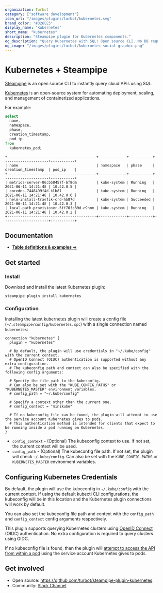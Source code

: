 ```yaml
---
organization: Turbot
category: ["software development"]
icon_url: "/images/plugins/turbot/kubernetes.svg"
brand_color: "#326CE5"
display_name: "Kubernetes"
short_name: "kubernetes"
description: "Steampipe plugin for Kubernetes components."
og_description: "Query Kubernetes with SQL! Open source CLI. No DB required."
og_image: "/images/plugins/turbot/kubernetes-social-graphic.png"
---
```


# Kubernetes + Steampipe

[Steampipe](https://steampipe.io) is an open source CLI to instantly query cloud APIs using SQL.

[Kubernetes](https://kubernetes.io) is an open-source system for automating deployment, scaling, and management of containerized applications.

For example:

```sql
select
  name,
  namespace,
  phase,
  creation_timestamp,
  pod_ip
from
  kubernetes_pod;
```

```
+-----------------------------------------+-------------+-----------+---------------------+-----------+
| name                                    | namespace   | phase     | creation_timestamp  | pod_ip    |
+-----------------------------------------+-------------+-----------+---------------------+-----------+
| metrics-server-86cbb8457f-bf8dm         | kube-system | Running   | 2021-06-11 14:21:48 | 10.42.0.5 |
| coredns-7448499f4d-klb8l                | kube-system | Running   | 2021-06-11 14:21:48 | 10.42.0.6 |
| helm-install-traefik-crd-hb87d          | kube-system | Succeeded | 2021-06-11 14:21:48 | 10.42.0.3 |
| local-path-provisioner-5ff76fc89d-c9hnm | kube-system | Running   | 2021-06-11 14:21:48 | 10.42.0.2 |
+-----------------------------------------+-------------+-----------+---------------------+-----------+
```

## Documentation

- **[Table definitions & examples →](/plugins/turbot/kubernetes/tables)**

## Get started

### Install

Download and install the latest Kubernetes plugin:

```bash
steampipe plugin install kubernetes
```

### Configuration

Installing the latest kubernetes plugin will create a config file (`~/.steampipe/config/kubernetes.spc`) with a single connection named `kubernetes`:

```hcl
connection "kubernetes" {
  plugin = "kubernetes"

  # By default, the plugin will use credentials in "~/.kube/config" with the current context.
  # OpenID Connect (OIDC) authentication is supported without any extra configuration.
  # The kubeconfig path and context can also be specified with the following config arguments:

  # Specify the file path to the kubeconfig.
  # Can also be set with the "KUBE_CONFIG_PATHS" or "KUBERNETES_MASTER" environment variables.
  # config_path = "~/.kube/config"

  # Specify a context other than the current one.
  # config_context = "minikube"

  # If no kubeconfig file can be found, the plugin will attempt to use the service account Kubernetes gives to pods.
  # This authentication method is intended for clients that expect to be running inside a pod running on Kubernetes.
}
```

- `config_context` - (Optional) The kubeconfig context to use. If not set, the current context will be used.
- `config_path` - (Optional) The kubeconfig file path. If not set, the plugin will check `~/.kube/config`. Can also be set with the `KUBE_CONFIG_PATHS` or `KUBERNETES_MASTER` environment variables. 

## Configuring Kubernetes Credentials

By default, the plugin will use the kubeconfig in `~/.kube/config` with the current context. If using the default kubectl CLI configurations, the kubeconfig will be in this location and the Kubernetes plugin connections will work by default.

You can also set the kubeconfig file path and context with the `config_path` and `config_context` config arguments respectively.

This plugin supports querying Kubernetes clusters using [OpenID Connect](https://kubernetes.io/docs/reference/access-authn-authz/authentication/#openid-connect-tokens) (OIDC) authentication. No extra configuration is required to query clusters using OIDC.

If no kubeconfig file is found, then the plugin will [attempt to access the API from within a pod](https://kubernetes.io/docs/tasks/run-application/access-api-from-pod/#accessing-the-api-from-within-a-pod) using the service account Kubernetes gives to pods. 

## Get involved

- Open source: https://github.com/turbot/steampipe-plugin-kubernetes
- Community: [Slack Channel](https://steampipe.io/community/join)
